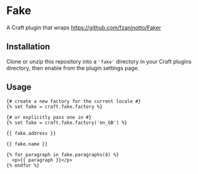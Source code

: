 Fake
====

A Craft plugin that wraps https://github.com/fzaninotto/Faker

Installation
------------

Clone or unzip this repository into a `'fake'` directory in your Craft plugins directory, then enable from the plugin settings page.

Usage
-----

```
{# create a new factory for the current locale #}
{% set fake = craft.fake.factory %}

{# or explicitly pass one in #}
{% set fake = craft.fake.factory('en_GB') %}

{{ fake.address }}

{{ fake.name }}

{% for paragraph in fake.paragraphs(4) %}
  <p>{{ paragraph }}</p>
{% endfor %}
```
